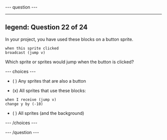 --- question ---

---
legend: Question 22 of 24
---

In your project, you have used these blocks on a button sprite. 

```blocks3
when this sprite clicked 
broadcast (jump v)
```

Which sprite or sprites would jump when the button is clicked?

--- choices ---

- ( )  Any sprites that are also a button
  
- (x)  All sprites that use these blocks: 
```blocks3 
when I receive (jump v)
change y by (-10)
```

- ( )  All sprites (and the background)

--- /choices ---

--- /question ---
